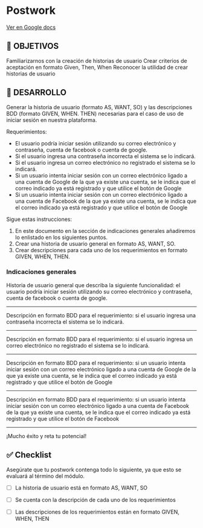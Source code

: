 # Postwork

[Ver en Google docs](https://docs.google.com/document/d/1uo3UKMspJtSnYXzLH1piiU9k2MZ1b7NUiLHlOYSRbvY/edit?usp=sharing)


## 🎯 OBJETIVOS

Familiarizarnos con la creación de historias de usuario
Crear criterios de aceptación en formato Given, Then, When
Reconocer la utilidad de crear historias de usuario

## 🚀 DESARROLLO

Generar la historia de usuario (formato AS, WANT, SO) y las descripciones BDD (formato GIVEN, WHEN. THEN) necesarias para el caso de uso de iniciar sesión en nuestra plataforma.

Requerimientos:

- El usuario podría iniciar sesión utilizando su correo electrónico y contraseña, cuenta de facebook o cuenta de google.
- Si el usuario ingresa una contraseña incorrecta el sistema se lo indicará. 
- Si el usuario ingresa un correo electrónico no registrado  el sistema se lo indicará. 
- Si un usuario intenta iniciar sesión con un correo electrónico  ligado a una cuenta de Google de la que ya existe una cuenta, se le indica  que el correo indicado ya está registrado y que utilice el botón de Google
- Si un usuario intenta iniciar sesión con un correo electrónico  ligado a una cuenta de Facebook de la que ya existe una cuenta, se le indica  que el correo indicado ya está registrado y que utilice el botón de Google


Sigue estas instrucciones:

1. En este documento en la sección de indicaciones generales añadiremos lo enlistado en los siguientes puntos.
1. Crear una historia de usuario general en formato AS, WANT, SO.
1. Crear descripciones para cada uno de los requerimientos en formato GIVEN, WHEN, THEN.

### Indicaciones generales

Historia de usuario general que describa la siguiente funcionalidad: el usuario podría iniciar sesión utilizando su correo electrónico y contraseña, cuenta de facebook o cuenta de google.
_________________________________________________________________________________________________________________________________________________________________________________________________________________________________
Descripción en formato BDD para el requerimiento:  si el usuario ingresa una contraseña incorrecta el sistema se lo indicará.
_________________________________________________________________________________________________________________________________________________________________________________________________________________________________

Descripción en formato BDD para el requerimiento:  si el usuario ingresa un correo electrónico no registrado  el sistema se lo indicará.
_________________________________________________________________________________________________________________________________________________________________________________________________________________________________

Descripción en formato BDD para el requerimiento:  si un usuario intenta iniciar sesión con un correo electrónico  ligado a una cuenta de Google de la que ya existe una cuenta, se le indica  que el correo indicado ya está registrado y que utilice el botón de Google
_________________________________________________________________________________________________________________________________________________________________________________________________________________________________

Descripción en formato BDD para el requerimiento:  si un usuario intenta iniciar sesión con un correo electrónico  ligado a una cuenta de Facebook de la que ya existe una cuenta, se le indica  que el correo indicado ya está registrado y que utilice el botón de Facebook
_________________________________________________________________________________________________________________________________________________________________________________________________________________________________

¡Mucho éxito y reta tu potencial!


## ✅ Checklist 

Asegúrate que tu postwork contenga todo lo siguiente, ya que esto se evaluará al término del módulo.

- [ ] La historia de usuario está en formato AS, WANT, SO




- [ ] Se cuenta con la descripción de cada uno de los requerimientos




- [ ] Las descripciones de los requerimientos están en formato GIVEN, WHEN, THEN


















